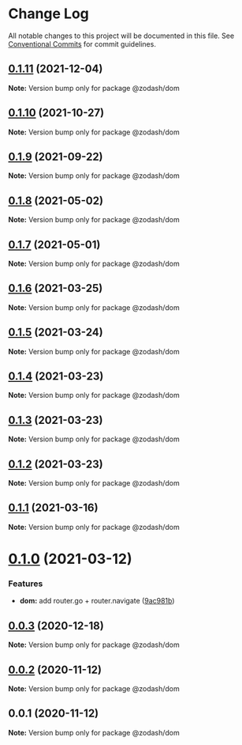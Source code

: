 # Change Log

All notable changes to this project will be documented in this file.
See [Conventional Commits](https://conventionalcommits.org) for commit guidelines.

## [0.1.11](https://github.com/zcorky/zodash/compare/@zodash/dom@0.1.10...@zodash/dom@0.1.11) (2021-12-04)

**Note:** Version bump only for package @zodash/dom





## [0.1.10](https://github.com/zcorky/zodash/compare/@zodash/dom@0.1.9...@zodash/dom@0.1.10) (2021-10-27)

**Note:** Version bump only for package @zodash/dom





## [0.1.9](https://github.com/zcorky/zodash/compare/@zodash/dom@0.1.8...@zodash/dom@0.1.9) (2021-09-22)

**Note:** Version bump only for package @zodash/dom





## [0.1.8](https://github.com/zcorky/zodash/compare/@zodash/dom@0.1.7...@zodash/dom@0.1.8) (2021-05-02)

**Note:** Version bump only for package @zodash/dom





## [0.1.7](https://github.com/zcorky/zodash/compare/@zodash/dom@0.1.6...@zodash/dom@0.1.7) (2021-05-01)

**Note:** Version bump only for package @zodash/dom





## [0.1.6](https://github.com/zcorky/zodash/compare/@zodash/dom@0.1.5...@zodash/dom@0.1.6) (2021-03-25)

**Note:** Version bump only for package @zodash/dom





## [0.1.5](https://github.com/zcorky/zodash/compare/@zodash/dom@0.1.4...@zodash/dom@0.1.5) (2021-03-24)

**Note:** Version bump only for package @zodash/dom





## [0.1.4](https://github.com/zcorky/zodash/compare/@zodash/dom@0.1.3...@zodash/dom@0.1.4) (2021-03-23)

**Note:** Version bump only for package @zodash/dom





## [0.1.3](https://github.com/zcorky/zodash/compare/@zodash/dom@0.1.2...@zodash/dom@0.1.3) (2021-03-23)

**Note:** Version bump only for package @zodash/dom





## [0.1.2](https://github.com/zcorky/zodash/compare/@zodash/dom@0.1.1...@zodash/dom@0.1.2) (2021-03-23)

**Note:** Version bump only for package @zodash/dom





## [0.1.1](https://github.com/zcorky/zodash/compare/@zodash/dom@0.1.0...@zodash/dom@0.1.1) (2021-03-16)

**Note:** Version bump only for package @zodash/dom





# [0.1.0](https://github.com/zcorky/zodash/compare/@zodash/dom@0.0.3...@zodash/dom@0.1.0) (2021-03-12)


### Features

* **dom:** add router.go + router.navigate ([9ac981b](https://github.com/zcorky/zodash/commit/9ac981b5daa7948c83dc43c1114198d626737999))





## [0.0.3](https://github.com/zcorky/zodash/compare/@zodash/dom@0.0.2...@zodash/dom@0.0.3) (2020-12-18)

**Note:** Version bump only for package @zodash/dom





## [0.0.2](https://github.com/zcorky/zodash/compare/@zodash/dom@0.0.1...@zodash/dom@0.0.2) (2020-11-12)

**Note:** Version bump only for package @zodash/dom





## 0.0.1 (2020-11-12)

**Note:** Version bump only for package @zodash/dom
